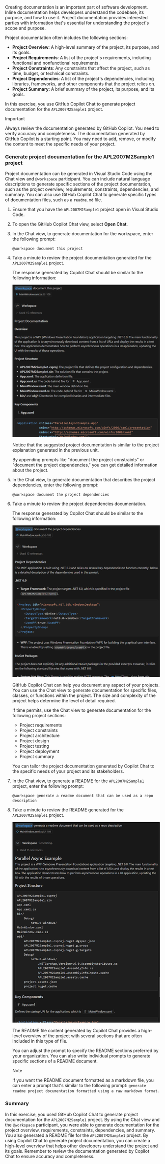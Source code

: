Creating documentation is an important part of software development. Inline documentation helps developers understand the codebase, its purpose, and how to use it. Project documentation provides interested parties with information that's essential for understanding the project's scope and purpose.

Project documentation often includes the following sections:

- **Project Overview**: A high-level summary of the project, its purpose, and its goals.
- **Project Requirements**: A list of the project's requirements, including functional and nonfunctional requirements.
- **Project Constraints**: Any constraints that affect the project, such as time, budget, or technical constraints.
- **Project Dependencies**: A list of the project's dependencies, including libraries, frameworks, and other components that the project relies on.
- **Project Summary**: A brief summary of the project, its purpose, and its goals.

In this exercise, you use GitHub Copilot Chat to generate project documentation for the `APL2007M2Sample1` project.

> [!IMPORTANT]
> Always review the documentation generated by GitHub Copilot. You need to verify accuracy and completeness. The documentation generated by GitHub Copilot is a starting point. You may need to add, remove, or modify the content to meet the specific needs of your project.

### Generate project documentation for the APL2007M2Sample1 project

Project documentation can be generated in Visual Studio Code using the Chat view and `@workspace` participant. You can include natural language descriptions to generate specific sections of the project documentation, such as the project overview, requirements, constraints, dependencies, and summary. You can also use GitHub Copilot Chat to generate specific types of documentation files, such as a `readme.md` file.

1. Ensure that you have the `APL2007M2Sample1` project open in Visual Studio Code.

1. To open the GitHub Copilot Chat view, select **Open Chat**.

1. In the Chat view, to generate documentation for the workspace, enter the following prompt:

    ```output
    @workspace document this project
    ```

1. Take a minute to review the project documentation generated for the `APL2007M2Sample1` project.

    The response generated by Copilot Chat should be similar to the following information:

    ![Screenshot showing proposed project documentation in the Chat view.](../media/project-docs-workspace-doc-this-proj.png)

    Notice that the suggested project documentation is similar to the project explanation generated in the previous unit.

    By appending prompts like "document the project constraints" or "document the project dependencies," you can get detailed information about the project.

1. In the Chat view, to generate documentation that describes the project dependencies, enter the following prompt:

    ```output
    @workspace document the project dependencies
    ```

1. Take a minute to review the project dependencies documentation.

    The response generated by Copilot Chat should be similar to the following information:

    ![Screenshot showing proposed project dependencies documentation in the Chat view.](../media/project-docs-workspace-doc-proj-dependencies.png)

    GitHub Copilot Chat can help you document any aspect of your projects. You can use the Chat view to generate documentation for specific files, classes, or functions within the project. The size and complexity of the project helps determine the level of detail required.

    If time permits, use the Chat view to generate documentation for the following project sections:

    - Project requirements
    - Project constraints
    - Project architecture
    - Project design
    - Project testing
    - Project deployment
    - Project summary

    You can tailor the project documentation generated by Copilot Chat to the specific needs of your project and its stakeholders.

1. In the Chat view, to generate a README for the `APL2007M2Sample1` project, enter the following prompt:

    ```output
    @workspace generate a readme document that can be used as a repo description
    ```

1. Take a minute to review the README generated for the `APL2007M2Sample1` project.

    ![Screenshot showing proposed README documentation in the Chat view.](../media/project-docs-workspace-generate-readme.png)

    The README file content generated by Copilot Chat provides a high-level overview of the project with several sections that are often included in this type of file.

    You can adjust the prompt to specify the README sections preferred by your organization. You can also write individual prompts to generate specific sections of a README document.

    > [!NOTE]
    > If you want the README document formatted as a markdown file, you can enter a prompt that's similar to the following prompt: `generate readme project documentation formatted using a raw markdown format`.

### Summary

In this exercise, you used GitHub Copilot Chat to generate project documentation for the `APL2007M2Sample1` project. By using the Chat view and the `@workspace` participant, you were able to generate documentation for the project overview, requirements, constraints, dependencies, and summary. You also generated a README file for the `APL2007M2Sample1` project. By using Copilot Chat to generate project documentation, you can create a high-level overview that helps other developers understand the project and its goals. Remember to review the documentation generated by Copilot Chat to ensure accuracy and completeness.
